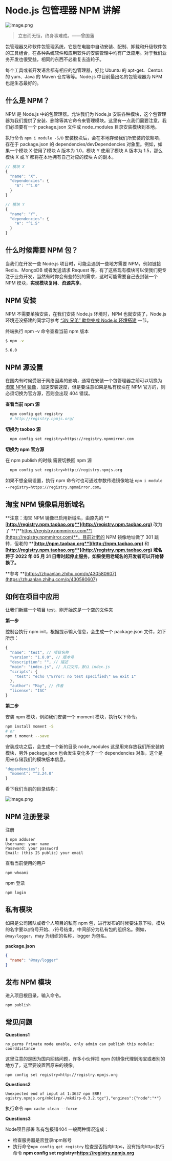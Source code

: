 # Node.js 包管理器 NPM 讲解
![image.png](https://cdn.nlark.com/yuque/0/2021/png/335268/1636549430642-5982bd76-11a9-4a78-8fb9-045f1ced52e0.png#clientId=uc3df68f2-96b3-4&from=paste&height=338&id=u52fcf6e4&margin=%5Bobject%20Object%5D&name=image.png&originHeight=676&originWidth=1496&originalType=binary&ratio=1&size=536586&status=done&style=none&taskId=u4d2a1c63-99c0-4bfe-87c2-d9449082030&width=748)
> 立志而无恒，终身事难成。——曾国藩



包管理器又称软件包管理系统，它是在电脑中自动安装、配制、卸载和升级软件包的工具组合，在各种系统软件和应用软件的安装管理中均有广泛应用。对于我们业务开发也很受益，相同的东西不必重复去造轮子。


每个工具或者开发语言都有相应的包管理器，好比 Ubuntu 的 apt-get、Centos 的 yum、Java 的 Maven 仓库等等。Node.js 中目前最出名的包管理器为 NPM 也是生态最好的。


## 什么是 NPM？


NPM 是 Node.js 中的包管理器。允许我们为 Node.js 安装各种模块，这个包管理器为我们提供了安装、删除等其它命令来管理模块。这里有一点我们需要注意，我们必须要有一个 package.json 文件或 node_modules 目录安装模块到本地。


执行命令 `npm i module -S/D` 安装模块后，会在本地存储我们所安装的依赖项，存在于 package.json 的 dependencies/devDependencies 对象里。例如，如果一个模块 X 使用了模块 A 版本为 1.0，模块 Y 使用了模块 A 版本为 1.5，那么模块 X 或 Y 都将在本地拥有自己对应的模块 A 的副本。


```javascript
// 模块 X
{
  "name": "X",
  "dependencies": {
    "A": "^1.0"
  }
}
```


```javascript
// 模块 Y
{
  "name": "Y",
  "dependencies": {
    "A": "^1.5"
  }
}
```


## 什么时候需要 NPM 包？


当我们在开发一些 Node.js 项目时，可能会遇到一些地方需要 NPM，例如链接 Redis、MongoDB 或者发送请求 Request 等，有了这些现有模块可以使我们更专注于业务开发，当然有时你会有些特别的需求，这时可能需要自己去封装一个 NPM 模块，**实现模块复用**、**资源共享**。


## NPM 安装


NPM 不需要单独安装，在我们安装 Node.js 环境时，NPM 也就安装了，Node.js 环境还没搭建的同学可参考 [“3N 兄弟” 助您完成 Node.js 环境搭建](https://mp.weixin.qq.com/s?__biz=MzIyNDU2NTc5Mw==&amp;mid=2247483848&amp;idx=1&amp;sn=b8af697569177ffa3a5f0a45887d5fa9&amp;chksm=e80c4e86df7bc79031e01d97a86551264af67eed15929eb65eccb8a0a8a3ba4e1e8b804d0699&token=1620880089&lang=zh_CN#rd) 一节。


终端执行 npm -v 命令查看当前 npm 版本


```bash
$ npm -v

5.6.0
```


## NPM 源设置


在国内有时候受限于网络因素的影响，通常在安装一个包管理器之前可以切换为[ 淘宝 NPM 镜像](https://npmmirror.com/)，加速安装速度，但是要注意如果是私有模块在 NPM 官方的，则必须切换为官方源，否则会出现 404 错误。


**查看当前 npm 源**


```bash
  npm config get registry
  # http://registry.npmjs.org/
```


**切换为 taobao 源**


```bash
  npm config set registry=https://registry.npmmirror.com
```


**切换为 npm 官方源**


在 npm publish 的时候 需要切换回 npm 源


```bash
  npm config set registry=http://registry.npmjs.org
```


如果不想全局设置，执行 npm 命令时也可通过参数传递镜像地址 `npm i module --registry=https://registry.npmmirror.com`。


## 淘宝 NPM 镜像启用新域名

**注意：淘宝 NPM 镜像已启用新域名，由原先的 **[**http://registry.npm.taobao.org**](http://registry.npm.taobao.org)** 改为了 **[**https://registry.npmmirror.com**](https://registry.npmmirror.com)**，目前对老的 NPM 镜像地址做了 301 跳转，但老的 **[**http://npm.taobao.org**](http://npm.taobao.org)** 和 **[**http://registry.npm.taobao.org**](http://registry.npm.taobao.org)** 域名将于 2022 年 05 月 31 日零时起停止服务，如果使用老域名的开发者可以开始替换了。**

**参考 **[https://zhuanlan.zhihu.com/p/430580607](https://zhuanlan.zhihu.com/p/430580607)


## 如何在项目中应用


让我们新建一个项目 test，刚开始这是一个空的文件夹


**第一步**


控制台执行 npm init，根据提示输入信息，会生成一个 package.json 文件，如下所示：


```javascript
{
  "name": "test", // 项目名称
  "version": "1.0.0", // 版本号
  "description": "", // 描述
  "main": "index.js", // 入口文件，默认 index.js
  "scripts": {
    "test": "echo \"Error: no test specified\" && exit 1"
  },
  "author": "May", // 作者
  "license": "ISC"
}
```


**第二步**


安装 npm 模块，例如我们安装一个 moment 模块，执行以下命令。


```bash
npm install moment -S
# or 
npm i moment --save
```


安装成功之后，会生成一个新的目录 node_modules 这是用来存放我们所安装的模块，另外 package.json 也会发生变化多了一个 dependencies 对象，这个是用来存储我们的模块版本信息。


```javascript
"dependencies": {
  "moment": "^2.24.0"
}
```


看下我们当前的目录结构：


![image.png](https://cdn.nlark.com/yuque/0/2021/png/335268/1636548657877-1070cea6-1510-4974-8a9d-33f541d47119.png#clientId=ud85f6803-ce4b-4&from=paste&height=363&id=uc1a1f919&margin=%5Bobject%20Object%5D&name=image.png&originHeight=726&originWidth=1948&originalType=binary&ratio=1&size=140833&status=done&style=none&taskId=u3ac7eb42-d889-45d3-a854-9d679bf9434&width=974)


## NPM 注册登录


注册


```
$ npm adduser
Username: your name
Password: your password
Email: (this IS public) your email
```


查看当前使用的用户


```
npm whoami
```


npm 登录


```
npm login
```


## 私有模块


如果是公司团队或者个人项目的私有 npm 包，进行发布的时候要注意下啦，模块的名字要以`@`符号开始、`/`符号结束，中间部分为私有包的组织名。例如，`@may/logger`，may 为组织的名称，logger 为包名。


**package.json**


```json
{
  "name": "@may/logger"
}
```


## 发布 NPM 模块


进入项目根目录，输入命令。


```
npm publish
```


## 常见问题


**Questions1**


```
no_perms Private mode enable, only admin can publish this module: coorddistance
```


这里注意的是因为国内网络问题，许多小伙伴把 npm 的镜像代理到淘宝或者别的地方了，这里要设置回原来的镜像。


```
npm config set registry=http://registry.npmjs.org
```


**Questions2**


```
Unexpected end of input at 1:3637 npm ERR! egistry.npmjs.org/mkdirp/-/mkdirp-0.3.2.tgz"},"engines":{"node":"*"}
```


执行命令 `npm cache clean --force`


**Questions3**


Node项目部署 私有包报错404 一般两种情况造成：


- 检查服务器是否登录npm账号
- 执行命令`npm config get registry` 检查是否指向https，没有指向https执行命令 **npm config set registry=https://registry.npmjs.org**
